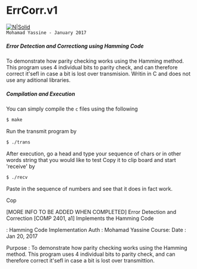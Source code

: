 # ErrCorr.v1
[![N|Solid](http://i.imgur.com/aUrmbj4.jpg)](http://nonameslol.com)  
`Mohamad Yassine - January 2017`
##### Error Detection and Correctiong using Hamming Code
To demonstrate how parity checking works using the Hamming method. This program uses 4 individual bits to parity check, and can therefore correct it'sefl in case a bit is lost over transmision.
Writin in C and does not use any aditional libraries.

##### Compilation and Execution
You can simply compile the `c` files using the following
```sh
$ make
```
Run the transmit program by 
```sh
$ ./trans
```
After execution, go a head and type your sequence of chars or in other words string that you would like to test
Copy it to clip board and start 'receive' by
```sh
$ ./recv
```
Paste in the sequence of numbers and see that it does in fact work.

Cop



[MORE INFO TO BE ADDED WHEN COMPLETED]
Error Detection and Correction [COMP 2401, a1]
Implements the Hamming Code

<TITLE>ErrCorr</TITLE>: Hamming Code Implementation
Auth 	: Mohamad Yassine
Course:
Date : Jan 20, 2017

Purpose : To demonstrate how parity checking works using the Hamming method. 
		  This program uses 4 individual bits to parity check, and can therefore
		  correct it'sefl in case a bit is lost over transmittion.

